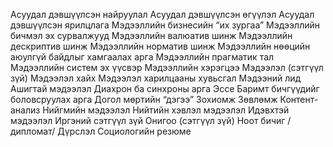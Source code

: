 Асуудал дэвшүүлсэн найруулал
Асуудал дэвшүүлсэн өгүүлэл
Асуудал дэвшүүлсэн ярилцлага
Мэдээллийн бизнесийн “их зургаа”
Мэдээллийн бичмэл эх сурвалжууд
Мэдээллийн валюатив шинж
Мэдээллийн дескриптив шинж
Мэдээллийн норматив шинж
Мэдээллийн нөөцийн аюулгүй байдлыг хамгаалах арга
Мэдээллийн прагматик тал
Мэдээллийн систем эх үүсвэр
Мэдээллийн хэрэгцээ
Мэдээлэл (сэтгүүл зүй)
Мэдээлэл хайх
Мэдээлэл харилцааны хувьсгал
Мэдээний лид
Ашигтай мэдээлэл
Диахрон ба синхроны арга
Эссе
Баримт бичгүүдийг боловсруулах арга
Догол мөртийн “дэгээ”
Зохиомж
Зөвлөмж
Контент-анализ
Нийгмийн мэдээлэл
Нийтийн хэвлэл мэдээлэл
Идэвхтэй мэдээлэл
Иргэний сэтгүүл зүй
Онигоо (сэтгүүл зүй)
Ноот бичиг /дипломат/
Дүрслэл
Социологийн резюме
